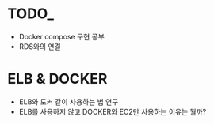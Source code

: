 # TODO_
- Docker compose 구현 공부
- RDS와의 연결

# ELB & DOCKER
- ELB와 도커 같이 사용하는 법 연구
- ELB를 사용하지 않고 DOCKER와 EC2만 사용하는 이유는 뭘까?
